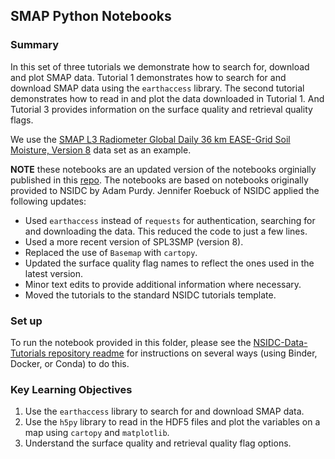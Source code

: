## SMAP Python Notebooks

### Summary

In this set of three tutorials we demonstrate how to search for, download and plot SMAP data. Tutorial 1 demonstrates how to search for and download SMAP data using the `earthaccess` library. The second tutorial demonstrates how to read in and plot the data downloaded in Tutorial 1. And Tutorial 3 provides information on the surface quality and retrieval quality flags. 

We use the [SMAP L3 Radiometer Global Daily 36 km EASE-Grid Soil Moisture, Version 8](https://nsidc.org/data/SPL3SMP/versions/8) data set as an example.

**NOTE** these notebooks are an updated version of the notebooks orginially published in this [repo](https://github.com/nsidc/smap_python_notebooks/tree/main). The notebooks are based on notebooks originally provided to NSIDC by Adam Purdy. Jennifer Roebuck of NSIDC applied the following updates:
* Used `earthaccess` instead of `requests` for authentication, searching for and downloading the data. This reduced the code to just a few lines.
* Used a more recent version of SPL3SMP (version 8).
* Replaced the use of `Basemap` with `cartopy`. 
* Updated the surface quality flag names to reflect the ones used in the latest version. 
* Minor text edits to provide additional information where necessary.
* Moved the tutorials to the standard NSIDC tutorials template. 

### Set up

To run the notebook provided in this folder, please see the [NSIDC-Data-Tutorials repository readme](https://github.com/nsidc/NSIDC-Data-Tutorials#readme) for instructions on several ways (using Binder, Docker, or Conda) to do this.

### Key Learning Objectives

1. Use the `earthaccess` library to search for and download SMAP data.
2. Use the `h5py` library to read in the HDF5 files and plot the variables on a map using `cartopy` and `matplotlib`.
3. Understand the surface quality and retrieval quality flag options.
